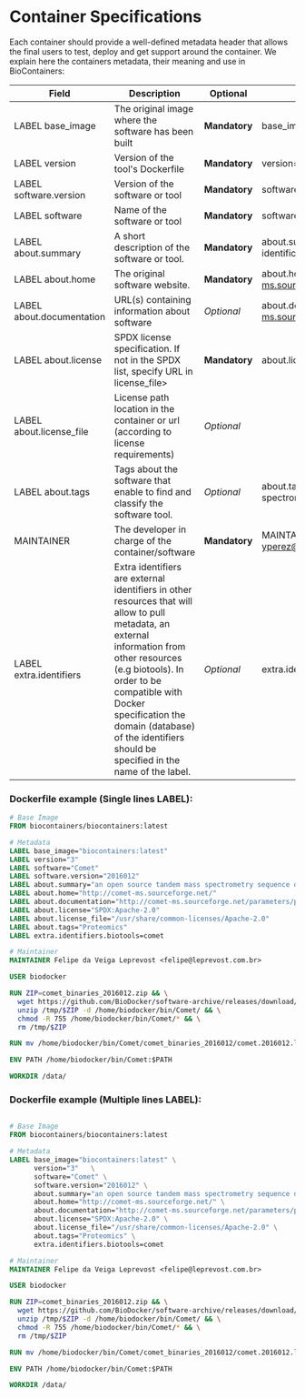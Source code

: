 Container Specifications
========================

Each container should provide a well-defined metadata header that allows the final users to test, deploy and get support around the container.
We explain here the containers metadata, their meaning and use in BioContainers:



| Field          | Description | Optional                                             | Example   |
|----------------|------------ |------------------------------------------------------|-----------|
| LABEL base_image            | The original image where the software has been built | **Mandatory** | base_image=" biodckr/biodocker" |
| LABEL version               | Version of the tool's Dockerfile                     | **Mandatory** | version="2" |
| LABEL software.version      | Version of the software or tool                      | **Mandatory** | software.version="2015020"     |
| LABEL software              | Name of the software or tool                         | **Mandatory** | software="Comet"               |
| LABEL about.summary         | A short description of the software or tool.         | **Mandatory** | about.summary="Peptide" identification|
| LABEL about.home            | The original software website.                       | **Mandatory** | about.home="http://comet-ms.sourceforge.net/"  |
| LABEL about.documentation   | URL(s) containing information about software         | _Optional_  | about.documentation="http://comet-ms.sourceforge.net/"     |
| LABEL about.license         | SPDX license specification. If not in the SPDX list, specify URL in license_file> | **Mandatory** | about.license="SPDX:Apache-2.0"          |
| LABEL about.license_file    | License path location in the container or url (according to license requirements) | _Optional_ |         |  
| LABEL about.tags            | Tags about the software that enable to find and classify the software tool.| _Optional_ | about.tags="proteomics, mass spectrometry, biocontainers"       |
| MAINTAINER | The developer in charge of the container/software | **Mandatory** | MAINTAINER Yasset Perez-Riverol <yperez@ebi.ac.uk> |
| LABEL extra.identifiers  | Extra identifiers are external identifiers in other resources that will allow to pull metadata, an external information from other resources (e.g biotools). In order to be compatible with Docker specification the domain (database) of the identifiers should be specified in the name of the label. | _Optional_ | extra.identifiers.biotools=abyss |  


### Dockerfile example (Single lines LABEL):

```Dockerfile
# Base Image
FROM biocontainers/biocontainers:latest

# Metadata
LABEL base_image="biocontainers:latest"
LABEL version="3"
LABEL software="Comet"
LABEL software.version="2016012"
LABEL about.summary="an open source tandem mass spectrometry sequence database search tool"
LABEL about.home="http://comet-ms.sourceforge.net/"
LABEL about.documentation="http://comet-ms.sourceforge.net/parameters/parameters_2016010/"
LABEL about.license="SPDX:Apache-2.0"
LABEL about.license_file="/usr/share/common-licenses/Apache-2.0"
LABEL about.tags="Proteomics"
LABEL extra.identifiers.biotools=comet

# Maintainer
MAINTAINER Felipe da Veiga Leprevost <felipe@leprevost.com.br>

USER biodocker

RUN ZIP=comet_binaries_2016012.zip && \
  wget https://github.com/BioDocker/software-archive/releases/download/Comet/$ZIP -O /tmp/$ZIP && \
  unzip /tmp/$ZIP -d /home/biodocker/bin/Comet/ && \
  chmod -R 755 /home/biodocker/bin/Comet/* && \
  rm /tmp/$ZIP

RUN mv /home/biodocker/bin/Comet/comet_binaries_2016012/comet.2016012.linux.exe /home/biodocker/bin/Comet/comet

ENV PATH /home/biodocker/bin/Comet:$PATH

WORKDIR /data/

```


### Dockerfile example (Multiple lines LABEL):

```Dockerfile

# Base Image
FROM biocontainers/biocontainers:latest

# Metadata
LABEL base_image="biocontainers:latest" \
      version="3"   \
      software="Comet" \
      software.version="2016012" \
      about.summary="an open source tandem mass spectrometry sequence database search tool" \
      about.home="http://comet-ms.sourceforge.net/" \
      about.documentation="http://comet-ms.sourceforge.net/parameters/parameters_2016010/" \
      about.license="SPDX:Apache-2.0" \
      about.license_file="/usr/share/common-licenses/Apache-2.0" \
      about.tags="Proteomics" \
      extra.identifiers.biotools=comet

# Maintainer
MAINTAINER Felipe da Veiga Leprevost <felipe@leprevost.com.br>

USER biodocker

RUN ZIP=comet_binaries_2016012.zip && \
  wget https://github.com/BioDocker/software-archive/releases/download/Comet/$ZIP -O /tmp/$ZIP && \
  unzip /tmp/$ZIP -d /home/biodocker/bin/Comet/ && \
  chmod -R 755 /home/biodocker/bin/Comet/* && \
  rm /tmp/$ZIP

RUN mv /home/biodocker/bin/Comet/comet_binaries_2016012/comet.2016012.linux.exe /home/biodocker/bin/Comet/comet

ENV PATH /home/biodocker/bin/Comet:$PATH

WORKDIR /data/

```
